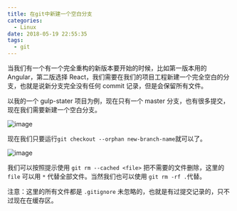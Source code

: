 ```yaml
---
title: 在git中新建一个空白分支
categories:
  - Linux
date: 2018-05-19 22:55:35
tags:
  - git
---
```


当我们有一个有一个完全重构的新版本要开始的时候，比如第一版本用的 Angular，第二版选择 React，我们需要在我们的项目工程新建一个完全空白的分支，也就是说新分支完全没有任何 commit 记录，但是会保留所有文件。

以我的一个 gulp-stater 项目为例，现在只有一个 master 分支，也有很多提交，现在我们需要新建一个空白分支。

![image](https://user-images.githubusercontent.com/24730006/28444190-f3c74c22-6ded-11e7-9b5c-8f1967e74373.png)

现在我们只要运行`git checkout --orphan new-branch-name`就可以了。

![image](https://user-images.githubusercontent.com/24730006/28444218-31a69606-6dee-11e7-9c82-ee7df84388a3.png)

我们可以按照提示使用  `git rm --cached <file>`  把不需要的文件删除，这里的 `file` 可以用 `*` 代替全部文件。当然我们也可以使用 `git rm -rf .`代替。

注意：这里的所有文件都是 `.gitignore` 未忽略的，也就是有过提交记录的，只不过现在在缓存区。
